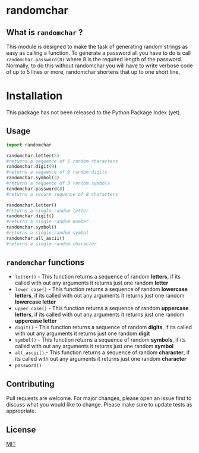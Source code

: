 # randomchar

## What is `randomchar` ?
This module is designed to make the task of generating random strings as easy as calling a function.
To generate a password all you have to do is call `randomchar.password(8)` where 8 is the required length of the password.
Normally, to do this without randomchar you will have to write verbose code of up to 5 lines or more, randomchar shortens that up to one short line,

# Installation
This package has not been released to the Python Package Index (yet).

## Usage
```python
import randomchar

randomchar.letter(5)
#returns a sequence of 5 random characters
randomchar.digit(9)
#returns a sequence of 9 random digits
randomchar.symbol(3)
#returns a sequence of 3 random symbols
randomchar.password(8)
#returns a secure sequence of 8 characters

randomchar.letter()
#returns a single random letter
randomchar.digit()
#returns a single random number
randomchar.symbol()
#returns a single random symbol
randomchar.all_ascii()
#returns a single random character

```

## `randomchar` functions
* `letter()` - This function returns a sequence of random **letters**, if its called with out any arguments it returns just one random **letter**
* `lower_case()` - This function returns a sequence of random **lowercase letters**, if its called with out any arguments it returns just one random **lowercase letter**
* `upper_case()` - This function returns a sequence of random **uppercase letters**, if its called with out any arguments it returns just one random **uppercase letter**
* `digit()` - This function returns a sequence of random **digits**, if its called with out any arguments it returns just one random **digit**
* `symbol()` - This function returns a sequence of random **symbols**, if its called with out any arguments it returns just one random **symbol**
* `all_ascii()` - This function returns a sequence of random **character**, if its called with out any arguments it returns just one random **character**
* `password()`

## Contributing
Pull requests are welcome. For major changes, please open an issue first to discuss what you would like to change.
Please make sure to update tests as appropriate.

## License
[MIT](https://choosealicense.com/licences/mit/)
